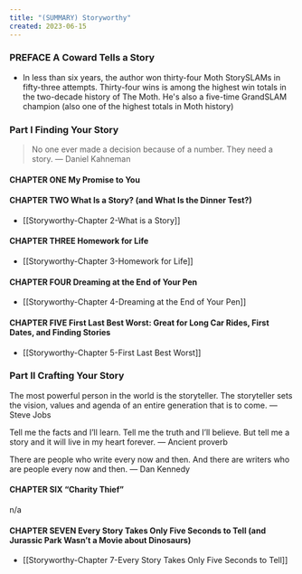 ```yaml
---
title: "(SUMMARY) Storyworthy"
created: 2023-06-15
---
```


### PREFACE A Coward Tells a Story
- In less than six years, the author won thirty-four Moth StorySLAMs in fifty-three attempts. Thirty-four wins is among the highest win totals in the two-decade history of The Moth. He's also a five-time GrandSLAM champion (also one of the highest totals in Moth history)

### Part I Finding Your Story
> No one ever made a decision because of a number. They need a story. — Daniel Kahneman 

#### CHAPTER ONE My Promise to You

#### CHAPTER TWO What Is a Story? (and What Is the Dinner Test?)
- [[Storyworthy-Chapter 2-What is a Story]]

#### CHAPTER THREE Homework for Life
- [[Storyworthy-Chapter 3-Homework for Life]]

#### CHAPTER FOUR Dreaming at the End of Your Pen
- [[Storyworthy-Chapter 4-Dreaming at the End of Your Pen]]

#### CHAPTER FIVE First Last Best Worst: Great for Long Car Rides, First Dates, and Finding Stories
- [[Storyworthy-Chapter 5-First Last Best Worst]]


### Part II Crafting Your Story
The most powerful person in the world is the storyteller. The storyteller sets the vision, values and agenda of an entire generation that is to come. — Steve Jobs

Tell me the facts and I’ll learn. Tell me the truth and I’ll believe. But tell me a story and it will live in my heart forever. — Ancient proverb 

There are people who write every now and then. And there are writers who are people every now and then. — Dan Kennedy 

#### CHAPTER SIX “Charity Thief”
n/a
 
#### CHAPTER SEVEN Every Story Takes Only Five Seconds to Tell (and Jurassic Park Wasn’t a Movie about Dinosaurs)
- [[Storyworthy-Chapter 7-Every Story Takes Only Five Seconds to Tell]]




